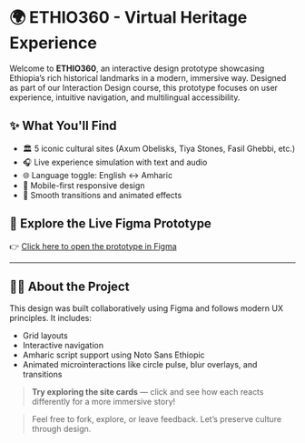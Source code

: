 # 🌍 ETHIO360 - Virtual Heritage Experience

Welcome to **ETHIO360**, an interactive design prototype showcasing Ethiopia’s rich historical landmarks in a modern, immersive way. Designed as part of our Interaction Design course, this prototype focuses on user experience, intuitive navigation, and multilingual accessibility.

## ✨ What You'll Find
- 🏛️ 5 iconic cultural sites (Axum Obelisks, Tiya Stones, Fasil Ghebbi, etc.)
- 🎧 Live experience simulation with text and audio
- 🌐 Language toggle: English ↔ Amharic
- 📱 Mobile-first responsive design
- 🔄 Smooth transitions and animated effects

## 🎨 Explore the Live Figma Prototype

👉 [Click here to open the prototype in Figma](https://www.figma.com/proto/xTo0G7nEUjKv9t2oLblZ9u/ETHIO360---Group---1---Section-D---Spring-2025-v1.0?page-id=1%3A2&node-id=292-785&viewport=5240%2C7493%2C0.56&t=nDNPR34wcEaXL8Z2-1&scaling=min-zoom&content-scaling=fixed&starting-point-node-id=82%3A565&show-proto-sidebar=1)

---

## 👩‍💻 About the Project
This design was built collaboratively using Figma and follows modern UX principles. It includes:
- Grid layouts
- Interactive navigation
- Amharic script support using Noto Sans Ethiopic
- Animated microinteractions like circle pulse, blur overlays, and transitions

> **Try exploring the site cards** — click and see how each reacts differently for a more immersive story!


> Feel free to fork, explore, or leave feedback. Let’s preserve culture through design.
